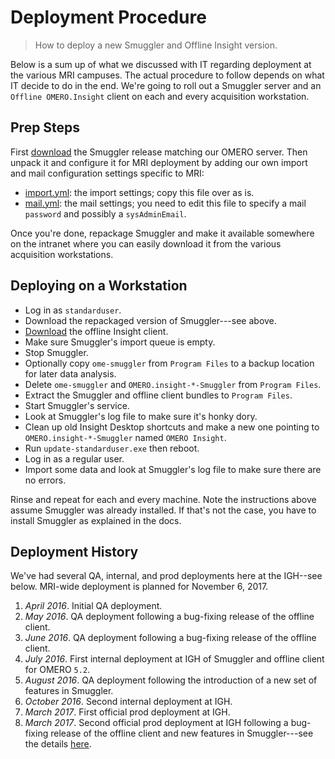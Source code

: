 Deployment Procedure
====================
> How to deploy a new Smuggler and Offline Insight version.

Below is a sum up of what we discussed with IT regarding deployment at the
various MRI campuses. The actual procedure to follow depends on what IT
decide to do in the end. We're going to roll out a Smuggler server and
an `Offline OMERO.Insight` client on each and every acquisition workstation.

Prep Steps
----------
First [download][smugs-releases] the Smuggler release matching our OMERO
server. Then unpack it and configure it for MRI deployment by adding our
own import and mail configuration settings specific to MRI:

* [import.yml][import-config]: the import settings; copy this file over
as is.
* [mail.yml][mail-config]: the mail settings; you need to edit this file
to specify a mail `password` and possibly a `sysAdminEmail`.

Once you're done, repackage Smuggler and make it available somewhere on
the intranet where you can easily download it from the various acquisition
workstations.

Deploying on a Workstation
--------------------------
* Log in as `standarduser`.
* Download the repackaged version of Smuggler---see above.
* [Download][insight-releases] the offline Insight client.
* Make sure Smuggler's import queue is empty.
* Stop Smuggler.
* Optionally copy `ome-smuggler` from `Program Files` to a backup location
for later data analysis.
* Delete `ome-smuggler` and `OMERO.insight-*-Smuggler` from `Program Files`.
* Extract the Smuggler and offline client bundles to `Program Files`.
* Start Smuggler's service.
* Look at Smuggler's log file to make sure it's honky dory.
* Clean up old Insight Desktop shortcuts and make a new one pointing to
`OMERO.insight-*-Smuggler` named `OMERO Insight`.
* Run `update-standarduser.exe` then reboot.
* Log in as a regular user.
* Import some data and look at Smuggler's log file to make sure there are
no errors.

Rinse and repeat for each and every machine. Note the instructions above
assume Smuggler was already installed. If that's not the case, you have
to install Smuggler as explained in the docs.


Deployment History
------------------
We've had several QA, internal, and prod deployments here at the IGH--see
below. MRI-wide deployment is planned for November 6, 2017.

1. *April 2016*. Initial QA deployment.
2. *May 2016*. QA deployment following a bug-fixing release of the offline
client.
3. *June 2016*. QA deployment following a bug-fixing release of the offline
client.
4. *July 2016*. First internal deployment at IGH of Smuggler and offline
client for OMERO `5.2`.
5. *August 2016*. QA deployment following the introduction of a new set
of features in Smuggler.
6. *October 2016*. Second internal deployment at IGH.
7. *March 2017*. First official prod deployment at IGH.
8. *March 2017*. Second official prod deployment at IGH following a bug-fixing
release of the offline client and new features in Smuggler---see the details
[here][deployment-17-mar-2017].




[deployment-17-mar-2017]: deployment.17-Mar-2017.md
[import-config]: config/import.yml
[insight-releases]: https://github.com/MontpellierRessourcesImagerie/openmicroscopy/releases
[mail-config]: config/mail.yml
[smugs-releases]: https://github.com/c0c0n3/ome-smuggler/releases
